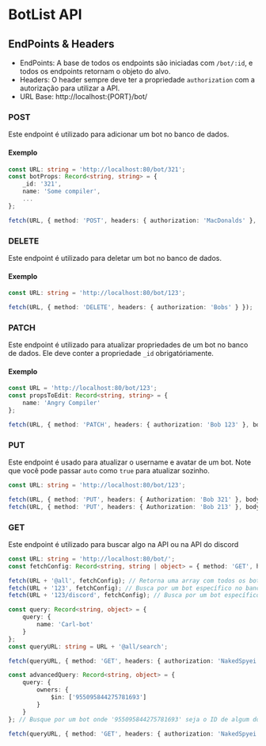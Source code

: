 # BotList API

## EndPoints & Headers

- EndPoints: A base de todos os endpoints são iniciadas com `/bot/:id`, e todos os endpoints retornam o objeto do alvo.
- Headers: O header sempre deve ter a propriedade `authorization` com a autorização para utilizar a API.
- URL Base: http://localhost:{PORT}/bot/

### POST

Este endpoint é utilizado para adicionar um bot no banco de dados.

#### Exemplo

```ts
const URL: string = 'http://localhost:80/bot/321';
const botProps: Record<string, string> = {
    _id: '321',
    name: 'Some compiler',
    ...
};

fetch(URL, { method: 'POST', headers: { authorization: 'MacDonalds' }, body: JSON.stringify(botProps) });
```

### DELETE

Este endpoint é utilizado para deletar um bot no banco de dados.

#### Exemplo

```ts
const URL: string = 'http://localhost:80/bot/123';

fetch(URL, { method: 'DELETE', headers: { authorization: 'Bobs' } });
```
### PATCH

Este endpoint é utilizado para atualizar propriedades de um bot no banco de dados. Ele deve conter a propriedade `_id` obrigatóriamente.

#### Exemplo

```ts
const URL = 'http://localhost:80/bot/123';
const propsToEdit: Record<string, string> = {
    name: 'Angry Compiler'
};

fetch(URL, { method: 'PATCH', headers: { authorization: 'Bob 123' }, body: JSON.stringify(propsToEdit) });
```

### PUT

Este endpoint é usado para atualizar o username e avatar de um bot. Note que você pode passar `auto` como `true` para atualizar sozinho.

```ts
const URL: string = 'http://localhost:80/bot/123';

fetch(URL, { method: 'PUT', headers: { Authorization: 'Bob 321' }, body: JSON.stringify({ name: 'Carlinhos-bot' }) }) // Atualiza passando os dados
fetch(URL, { method: 'PUT', headers: { Authorization: 'Bob 213' }, body: JSON.stringify({ auto: true }) }); // Se `auto` for passado como true, ele buscará os dados na API do Discord e atualizara
```

### GET

Este endpoint é utilizado para buscar algo na API ou na API do discord

```ts
const URL: string = 'http://localhost:80/bot/';
const fetchConfig: Record<string, string | object> = { method: 'GET', headers: { authorization: 'Bob 123' } };

fetch(URL + '@all', fetchConfig); // Retorna uma array com todos os bots no banco de dados
fetch(URL + '123', fetchConfig); // Busca por um bot específico no banco de dados
fetch(URL + '123/discord', fetchConfig); // Busca por um bot específico na API do discord

const query: Record<string, object> = {
    query: {
        name: 'Carl-bot'
    }
};
const queryURL: string = URL + '@all/search';

fetch(queryURL, { method: 'GET', headers: { authorization: 'NakedSpyei' }, body: JSON.stringify(query) }); // Faça uma consulta no banco de dados filtrando por opções (As opções de consulta disponíveis são as mesma do objeto de um bot)

const advancedQuery: Record<string, object> = {
    query: {
        owners: {
            $in: ['955095844275781693']
        }
    }
}; // Busque por um bot onde '955095844275781693' seja o ID de algum dono

fetch(queryURL, { method: 'GET', headers: { authorization: 'NakedSpyei' }, body: JSON.stringify(advandedQuery) });
```